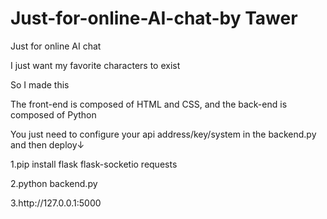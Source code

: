 # Just-for-online-AI-chat-by Tawer
<p>Just for online AI chat</p>
<p>I just want my favorite characters to exist</p>
<p>So I made this</p>
<p>The front-end is composed of HTML and CSS, and the back-end is composed of Python</p>
<p>You just need to configure your api address/key/system in the backend.py and then deploy↓</p>
<p>1.pip install flask flask-socketio requests</p>
<p>2.python backend.py</p>
<p>3.http://127.0.0.1:5000</p>
<img src="https://count.getloli.com/@JFOCsadsfhuiasjdnih?name=JFOCsadsfhuiasjdnih&theme=kasuterura-4&padding=9&offset=0&align=top&scale=1&pixelated=0&darkmode=0 />
